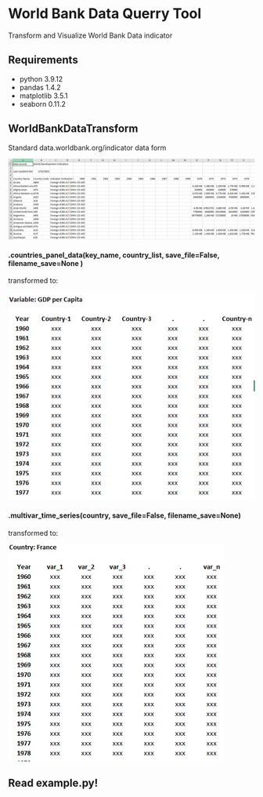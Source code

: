 # World Bank Data Querry Tool
Transform and Visualize World Bank Data indicator

## Requirements
* python 3.9.12
* pandas 1.4.2
* matplotlib 3.5.1
* seaborn 0.11.2

## WorldBankDataTransform

Standard data.worldbank.org/indicator data form

![image1](assets/readme_pictures/wb_standard_data_form.PNG)

#### .countries_panel_data(key_name, country_list, save_file=False, filename_save=None )

transformed to:

![image2](assets/readme_pictures/panel_data.PNG)

#### .multivar_time_series(country, save_file=False, filename_save=None)

transformed to:

![image 3](assets/readme_pictures/time_series_data.PNG)

## Read example.py!